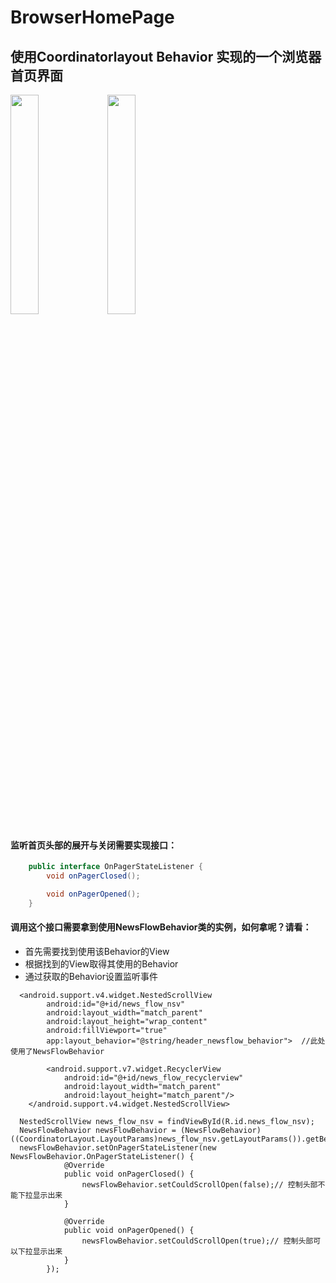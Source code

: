 # BrowserHomePage

## 使用Coordinatorlayout Behavior 实现的一个浏览器首页界面  

<img src="https://github.com/gudd1991116/Raw/blob/master/BrowserHomePage/5ogjp-r31pi.gif" width="30%"/>    <img src="https://github.com/gudd1991116/Raw/blob/master/BrowserHomePage/tt4il-id1x5.gif" width="30%"/>  

#### 监听首页头部的展开与关闭需要实现接口：
```java
    public interface OnPagerStateListener {
        void onPagerClosed();

        void onPagerOpened();
    }
```
#### 调用这个接口需要拿到使用NewsFlowBehavior类的实例，如何拿呢？请看：
* 首先需要找到使用该Behavior的View
* 根据找到的View取得其使用的Behavior
* 通过获取的Behavior设置监听事件

```
  <android.support.v4.widget.NestedScrollView
        android:id="@+id/news_flow_nsv"
        android:layout_width="match_parent"
        android:layout_height="wrap_content"
        android:fillViewport="true"
        app:layout_behavior="@string/header_newsflow_behavior">  //此处使用了NewsFlowBehavior 

        <android.support.v7.widget.RecyclerView
            android:id="@+id/news_flow_recyclerview"
            android:layout_width="match_parent"
            android:layout_height="match_parent"/>
    </android.support.v4.widget.NestedScrollView>
```
```
  NestedScrollView news_flow_nsv = findViewById(R.id.news_flow_nsv);
  NewsFlowBehavior newsFlowBehavior = (NewsFlowBehavior) ((CoordinatorLayout.LayoutParams)news_flow_nsv.getLayoutParams()).getBehavior();
  newsFlowBehavior.setOnPagerStateListener(new NewsFlowBehavior.OnPagerStateListener() {
            @Override
            public void onPagerClosed() {
                newsFlowBehavior.setCouldScrollOpen(false);// 控制头部不能下拉显示出来
            }

            @Override
            public void onPagerOpened() {
                newsFlowBehavior.setCouldScrollOpen(true);// 控制头部可以下拉显示出来
            }
        });
```
